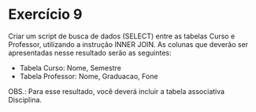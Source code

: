 # Exercício 9

Criar um script de busca de dados (SELECT) entre as tabelas Curso e Professor, utilizando a instrução INNER JOIN.
As colunas que deverão ser apresentadas nesse resultado serão as seguintes:
- Tabela Curso: Nome, Semestre
- Tabela Professor: Nome, Graduacao, Fone

OBS.: Para esse resultado, você deverá incluir a tabela associativa Disciplina.

